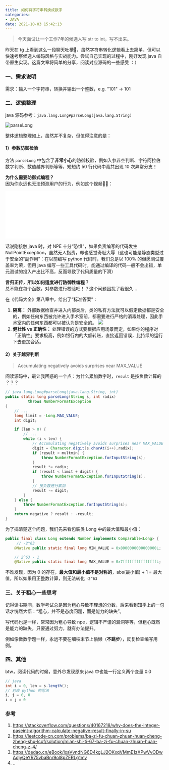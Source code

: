 ```yaml
---
title: 如何将字符串转换成数字
categories:
- JAVA
date: 2021-10-03 15:42:13
---
```



> 今天面试让一个工作7年的候选人写 str to int，写不出来。

昨天在 tg 上看到这么一段聊天吐槽🤔，虽然字符串转化逻辑看上去简单，但可以快速考察候选人编码风格与实战能力。尝试自己实现的过程中，刚好发现 java 自带原生实现。这篇文章将简单的分享，阅读对应源码的一些感受 ：）

<!--more-->

### 一、需求说明
需求：输入一个字符串，转换并输出一个整数，e.g. "101" -> 101

### 二、逻辑整理
java 源码参考：`java.lang.Long#parseLong(java.lang.String)`   

![parseLong](/images/blog/2021-09-04-jvm-note/parseLong.svg)


整体逻辑整理如上，虽然并不复杂，但值得注意的是：

#### 1）参数防御检验
方法 `parseLong` 中包含了**非常小心**的防御校验，例如入参非空判断、字符阿拉伯数字判断、数值越界判断等等，短短约 50 行代码中竟共出现 10 次异常分支！

**为什么需要防御式编程？**   
因为你永远也无法预测用户的行为，例如这个视频🤣🤣：
<iframe src="//player.bilibili.com/player.html?aid=848061318&bvid=BV1dL4y1b74D&cid=409381878&page=1" scrolling="no" border="0" frameborder="no" framespacing="0" allowfullscreen="true"> </iframe>

话说刚接触 java 时，对 NPE 十分“恐惧”，如果负责编写的代码发生 NullPointException，虽然无人指责，却也感觉奇耻大辱（这也可能是静态类型过于安全的“副作用”：在以前编写 python 代码时，我们总是以 100% 的但愿测试覆盖率为荣，但用 java 编写一些工具代码时，能通过编译的代码一般不会出错，单元测试的投入产出比不高，反而导致了代码质量的下滑）

**言归正传，所以如何适度进行防御性编程？**    
总不能在每个函数，对参数进行校验吧！？这个问题困扰了我很久...

在《代码大全》第八章中，给出了“标准答案”：

1. **隔离：** 外部数据检查并进入内部类后，类的私有方法就可以假定数据都是安全的，例如任何东西被允许进入手术室前，都需要进行严格的消毒处理，因此手术室内的任何东西都可以被认为是安全的。 ![](/images/blog/2021-09-04-jvm-note/16332362571817.jpg)
2. **健壮性 vs 正确性：** 处理错误的方式要根据应用场景而定，如果你的程序对「正确性」要求极高，例如银行内的大额转账，直接返回错误，比持续的运行下去更加合适。

#### 2）关于越界判断

> Accumulating negatively avoids surprises near MAX_VALUE

阅读源码中，最让我困惑的一个点：为什么累加数字时，`result` 是按负数计算的 ？？？
```java
// java.lang.Long#parseLong(java.lang.String, int)
public static long parseLong(String s, int radix)
          throws NumberFormatException
{
    // ...
    long limit = -Long.MAX_VALUE;
    int digit;

    if (len > 0) {
        // ...
        while (i < len) {
            // Accumulating negatively avoids surprises near MAX_VALUE
            digit = Character.digit(s.charAt(i++),radix);
            if (result < multmin) {
                throw NumberFormatException.forInputString(s);
            }
            result *= radix;
            if (result < limit + digit) {
                throw NumberFormatException.forInputString(s);
            }
            // 按负数进行累加
            result -= digit;
        }
    } else {
        throw NumberFormatException.forInputString(s);
    }
    return negative ? result : -result;
}
```

为了搞清楚这个问题，我们先来看包装类 Long 中的最大值和最小值：
```java
public final class Long extends Number implements Comparable<Long> {
     // -2^63
    @Native public static final long MIN_VALUE = 0x8000000000000000L;

    // 2^63 - 1
    @Native public static final long MAX_VALUE = 0x7fffffffffffffffL;
```

不难发现，因为 0 的存在，**最大值和最小值不是对称的**，abs(最小值) + 1 = 最大值，所以如果用正整数计算，则无法转化 `-2^63`

### 三、关于粗心一些思考

记得读书期间，数学考试总是因为粗心导致不理想的分数，后来看到知乎上的一句话才恍然大悟：“粗心，并不是态度问题，而是能力的缺失”。

写代码也是一样，常常因为粗心导致 npe，逻辑不严谨的漏洞等等，但粗心既然是能力的缺失，只要通过努力，就有办法提升。

例如像做数学题一样，永远不要在细枝末节上偷懒（**不跳步**），反复检查编写用例。

### 四、其他

btw，阅读代码的时候，意外😯发现原来 java 中也能一行定义两个变量 0.0
```java
// java
int i = 0, len = s.length();
// 对应 python 的写法
i, j = 0, 0
i = j = 0
```


### 参考
1. https://stackoverflow.com/questions/40167218/why-does-the-integer-paseint-algorithm-calculate-negative-result-finally-in-su
2. https://leetcode-cn.com/problems/ba-zi-fu-chuan-zhuan-huan-cheng-zheng-shu-lcof/solution/mian-shi-ti-67-ba-zi-fu-chuan-zhuan-huan-cheng-z-4/
3. https://dedao.cn/eBook/lxaVvndNG6D4kgLJ2OKxqVMmE1zXPwVvODwAdjyQeYR75vbaBnr9ol8pZERLg1my
4. ..

